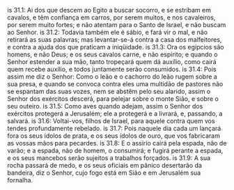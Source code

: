 is 31.1: Ai dos que descem ao Egito a buscar socorro, e se estribam em cavalos, e têm confiança em carros, por serem muitos, e nos cavaleiros, por serem muito fortes; e não atentam para o Santo de Israel, e não buscam ao Senhor.
is 31.2: Todavia também ele é sábio, e fará vir o mal, e não retirará as suas palavras; mas levantar-se-á contra a casa dos malfeitores, e contra a ajuda dos que praticam a iniqüidade.
is 31.3: Ora os egípcios são homens, e não Deus; e os seus cavalos carne, e não espírito; e quando o Senhor estender a sua mão, tanto tropeçará quem dá auxílio, como cairá quem recebe auxílio, e todos juntamente serão consumidos.
is 31.4: Pois assim me diz o Senhor: Como o leão e o cachorro do leão rugem sobre a sua presa, e quando se convoca contra eles uma multidão de pastores não se espantam das suas vozes, nem se abstêm pelo seu alarido, assim o Senhor dos exércitos descerá, para pelejar sobre o monte Sião, e sobre o seu outeiro.
is 31.5: Como aves quando adejam, assim o Senhor dos exércitos protegerá a Jerusalém; ele a protegerá e a livrará, e, passando, a salvará.
is 31.6: Voltai-vos, filhos de Israel, para aquele contra quem vos tendes profundamente rebelado.
is 31.7: Pois naquele dia cada um lançará fora os seus ídolos de prata, e os seus ídolos de ouro, que vos fabricaram as vossas mãos para pecardes.
is 31.8: E o assírio cairá pela espada, não de varão; e a espada, não de homem, o consumirá; e fugirá perante a espada, e os seus mancebos serão sujeitos a trabalhos forçados.
is 31.9: A sua rocha passará de medo, e os seus oficiais em pânico desertarão da bandeira, diz o Senhor, cujo fogo está em Sião e em Jerusalém sua fornalha.

